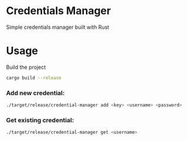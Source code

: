 # Credentials Manager

Simple credentials manager built with Rust

# Usage

Build the project

```bash
cargo build --release
```

### Add new credential:

```bash
./target/release/credential-manager add <key> <username> <password>
```

### Get existing credential:

```bash
./target/release/credential-manager get <username>
```
